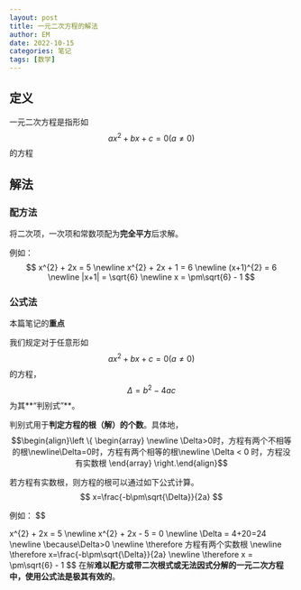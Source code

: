 ```yaml
---
layout: post
title: 一元二次方程的解法
author: EM
date: 2022-10-15
categories: 笔记
tags: [数学]
---
```


## 定义

一元二次方程是指形如$$ax^{2} + bx + c = 0(a \neq 0)$$的方程

## 解法

### 配方法

将二次项，一次项和常数项配为**完全平方**后求解。

例如：
$$
x^{2} + 2x = 5 \newline
x^{2} + 2x + 1 = 6 \newline
(x+1)^{2} = 6 \newline
|x+1| = \sqrt{6} \newline
x = \pm\sqrt{6} - 1
$$

### 公式法

本篇笔记的**重点**

 我们规定对于任意形如$$ax^{2} + bx + c = 0(a \neq 0)$$的方程，$$\Delta = b^{2} - 4ac$$ 为其**“判别式”**。

判别式用于**判定方程的根（解）的个数**。具体地，$$\begin{align}\left \{ \begin{array} \newline \Delta>0时，方程有两个不相等的根\newline\Delta=0时，方程有两个相等的根\newline \Delta < 0 时，方程没有实数根 \end{array} \right.\end{align}$$

若方程有实数根，则方程的根可以通过如下公式计算。
$$
x=\frac{-b\pm\sqrt{\Delta}}{2a}
$$


例如：
$$

x^{2} + 2x = 5 \newline
x^{2} + 2x - 5 = 0 \newline
\Delta = 4+20=24 \newline
\because\Delta>0 \newline
\therefore 方程有两个实数根 \newline
\therefore x=\frac{-b\pm\sqrt{\Delta}}{2a} \newline
\therefore x = \pm\sqrt{6} - 1
$$
在解**难以配方或带二次根式或无法因式分解的一元二次方程中，使用公式法是极其有效的**。